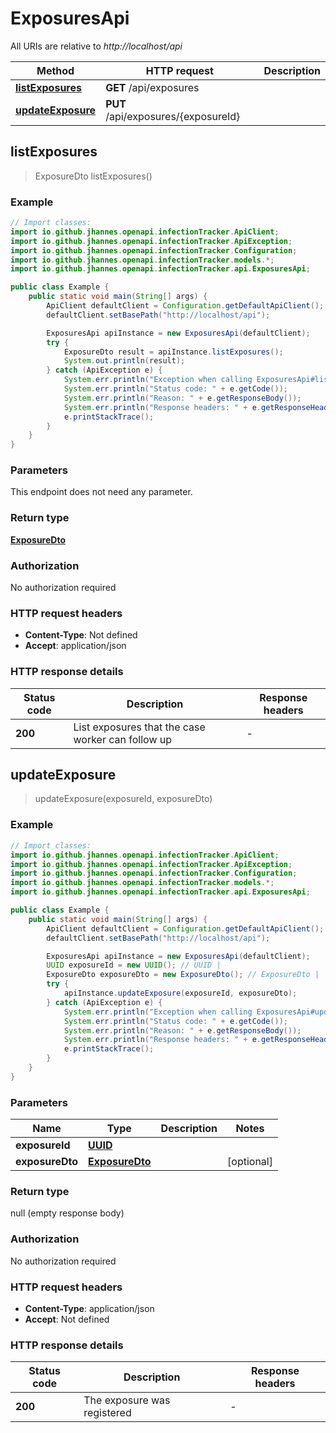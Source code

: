 # ExposuresApi

All URIs are relative to *http://localhost/api*

Method | HTTP request | Description
------------- | ------------- | -------------
[**listExposures**](ExposuresApi.md#listExposures) | **GET** /api/exposures | 
[**updateExposure**](ExposuresApi.md#updateExposure) | **PUT** /api/exposures/{exposureId} | 



## listExposures

> ExposureDto listExposures()



### Example

```java
// Import classes:
import io.github.jhannes.openapi.infectionTracker.ApiClient;
import io.github.jhannes.openapi.infectionTracker.ApiException;
import io.github.jhannes.openapi.infectionTracker.Configuration;
import io.github.jhannes.openapi.infectionTracker.models.*;
import io.github.jhannes.openapi.infectionTracker.api.ExposuresApi;

public class Example {
    public static void main(String[] args) {
        ApiClient defaultClient = Configuration.getDefaultApiClient();
        defaultClient.setBasePath("http://localhost/api");

        ExposuresApi apiInstance = new ExposuresApi(defaultClient);
        try {
            ExposureDto result = apiInstance.listExposures();
            System.out.println(result);
        } catch (ApiException e) {
            System.err.println("Exception when calling ExposuresApi#listExposures");
            System.err.println("Status code: " + e.getCode());
            System.err.println("Reason: " + e.getResponseBody());
            System.err.println("Response headers: " + e.getResponseHeaders());
            e.printStackTrace();
        }
    }
}
```

### Parameters

This endpoint does not need any parameter.

### Return type

[**ExposureDto**](ExposureDto.md)

### Authorization

No authorization required

### HTTP request headers

- **Content-Type**: Not defined
- **Accept**: application/json

### HTTP response details
| Status code | Description | Response headers |
|-------------|-------------|------------------|
| **200** | List exposures that the case worker can follow up |  -  |


## updateExposure

> updateExposure(exposureId, exposureDto)



### Example

```java
// Import classes:
import io.github.jhannes.openapi.infectionTracker.ApiClient;
import io.github.jhannes.openapi.infectionTracker.ApiException;
import io.github.jhannes.openapi.infectionTracker.Configuration;
import io.github.jhannes.openapi.infectionTracker.models.*;
import io.github.jhannes.openapi.infectionTracker.api.ExposuresApi;

public class Example {
    public static void main(String[] args) {
        ApiClient defaultClient = Configuration.getDefaultApiClient();
        defaultClient.setBasePath("http://localhost/api");

        ExposuresApi apiInstance = new ExposuresApi(defaultClient);
        UUID exposureId = new UUID(); // UUID | 
        ExposureDto exposureDto = new ExposureDto(); // ExposureDto | 
        try {
            apiInstance.updateExposure(exposureId, exposureDto);
        } catch (ApiException e) {
            System.err.println("Exception when calling ExposuresApi#updateExposure");
            System.err.println("Status code: " + e.getCode());
            System.err.println("Reason: " + e.getResponseBody());
            System.err.println("Response headers: " + e.getResponseHeaders());
            e.printStackTrace();
        }
    }
}
```

### Parameters


Name | Type | Description  | Notes
------------- | ------------- | ------------- | -------------
 **exposureId** | [**UUID**](.md)|  |
 **exposureDto** | [**ExposureDto**](ExposureDto.md)|  | [optional]

### Return type

null (empty response body)

### Authorization

No authorization required

### HTTP request headers

- **Content-Type**: application/json
- **Accept**: Not defined

### HTTP response details
| Status code | Description | Response headers |
|-------------|-------------|------------------|
| **200** | The exposure was registered |  -  |


